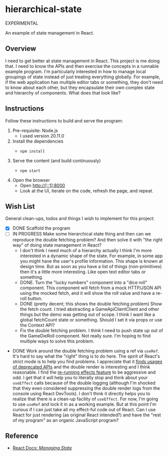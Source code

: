 # hierarchical-state

EXPERIMENTAL

An example of state management in React.


## Overview

I need to get better at state management in React. This project is me doing that. I need to know the APIs and then
exercise the concepts in a runnable example program. I'm particularly interested in how to manage local groupings of state
instead of just treating everything globally. For example, if the web application has multiple editor tabs or something,
they don't need to know about each other, but they encapsulate their own complex state and hierarchy of components. What
does that look like?


## Instructions

Follow these instructions to build and serve the program:

1. Pre-requisite: Node.js
   * I used version 20.11.0
2. Install the dependencies
    * ```shell
      npm install
      ```
3. Serve the content (and build continuously)
    * ```shell
      npm start
      ```
4. Open the browser
    * Open <http://[::1]:8000>
    * Look at the UI, iterate on the code, refresh the page, and repeat.


## Wish List

General clean-ups, todos and things I wish to implement for this project:

* [x] DONE Scaffold the program
* [ ] IN PROGRESS Make some hierarchical state thing and then can we reproduce the double fetching problem? And then solve it with
  "the right way" of doing state management in React?
  * I don't think I need much of a hierarchy actually I think I'm more interested in a dynamic shape of the state. For
    example, in some app you might have the user's profile information. This shape is known at design time. But as soon
    as you have a list of things (non-primitives) then it's a little more interesting. Like open text editor tabs or
    something.
  * DONE. Turn the "lucky numbers" component into a "dice roll" component. This component will fetch from a mock
    HTTP/JSON API using the mocked fetch, and it will show the roll value and have a re-roll button. 
  * DONE (pretty decent; this shows the double fetching problem) Show the fetch count. I tried abstracting a GameApiClientClient and other things but the demo was getting
    out of scope. I think I want like a global fetchCount state or something. Should I set it via props or use the Context API?
  * Fix the double fetching problem. I think I need to push state up out of the GameDieRoll component. Not really sure.
    I'm hoping to find multiple ways to solve this problem.
* DONE Work around the double fetching problem using a ref via `useRef`. It's hard to say what the "right" thing is to do
  here. The spirit of React's strict mode is to help you find problems. I appreciate that it [finds usages of deprecated
  APIs](https://react.dev/reference/react/StrictMode#fixing-deprecation-warnings-enabled-by-strict-mode) and the double
  render is interesting and I think reasonable. I find the [re-running effects feature](https://react.dev/reference/react/StrictMode#fixing-bugs-found-by-re-running-effects-in-development)
  to be aggressive and odd. I get that it will help you to literally stop and think about your `useEffect` calls because of
  the double logging (although I'm shocked that they even considered suppressing the double render logs from the console
  using React DevTools). I don't think it directly helps you to realize that there is a clean-up facility of `useEffect`.
  For now, I'm going to use `useRef` and lock it in as a working example. But at this point I'm curious if I can just
  take all my effect-ful code out of React. Can I use React for just rendering (as original React intended?) and have
  the "rest of my program" as an organic JavaScript program? 


## Reference

* [React Docs: *Managing State*](https://react.dev/learn/managing-state)

